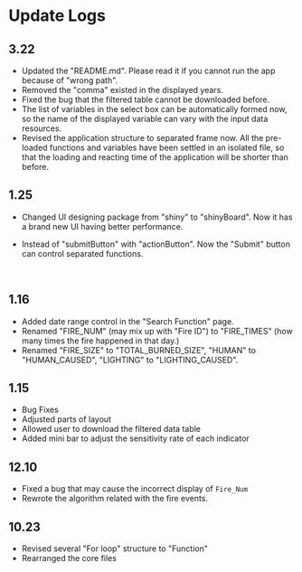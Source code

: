 # Update Logs

## 3.22

- Updated the "README.md". Please read it if you cannot run the app because of "wrong path".
- Removed the "comma" existed in the displayed years.
- Fixed the bug that the filtered table cannot be downloaded before.
- The list of variables in the select box can be automatically formed now, so the name of the displayed variable can vary with the input data resources.
- Revised the application structure to separated frame now. All the pre-loaded functions and variables have been settled in an isolated file, so that the loading and reacting time of the application will be shorter than before.



## 1.25

- Changed UI designing package from "shiny" to "shinyBoard". Now it has a brand new UI having better performance.

- Instead of "submitButton" with "actionButton". Now the "Submit" button can control separated functions.

  ​

## 1.16

- Added date range control in the "Search Function" page.
- Renamed "FIRE_NUM" (may mix up with "Fire ID") to "FIRE_TIMES" (how many times the fire happened in that day.)
- Renamed "FIRE_SIZE" to "TOTAL_BURNED_SIZE", "HUMAN" to "HUMAN_CAUSED", "LIGHTING" to "LIGHTING_CAUSED".

## 1.15

- Bug Fixes
- Adjusted parts of layout
- Allowed user to download the filtered data table
- Added mini bar to adjust the sensitivity rate of each indicator



## 12.10

- Fixed a bug that may cause the incorrect display of `Fire_Num`
- Rewrote the algorithm related with the fire events.



## 10.23

- Revised several "For loop" structure to "Function"
- Rearranged the core files

